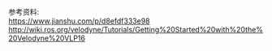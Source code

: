


参考资料:   
https://www.jianshu.com/p/d8efdf333e98    
http://wiki.ros.org/velodyne/Tutorials/Getting%20Started%20with%20the%20Velodyne%20VLP16
